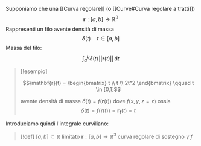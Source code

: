 Supponiamo che una [[Curva regolare]] (o [[Curve#Curva regolare a tratti]])
$$ \mathbf{r} : [a,b] \to \mathbb{R}^3 $$
Rappresenti un filo avente densità di massa
 $$ \delta(t) \quad t \in[a,b] $$
 Massa del filo: $$\int_{a}^b \delta(t) \! ||\mathbf{r}(t)|| \, \mathrm{d}t$$


>[!esempio]
>
> $$\mathbf{r}(t) = \begin{bmatrix}
>t \\
>t \\
>2t^2
>\end{bmatrix} \qquad t \in [0,1]$$
>
>avente densità di massa $\delta(t) = f(\mathbf{r}(t))$ dove $f(x,y,z = x)$ ossia
> $$ \delta(t) = f(\mathbf{r}(t))= \mathbf{r_{1}}(t) = t $$


Introduciamo quindi l'integrale curviliano:

>[!def]
>$[a,b] \subset \mathbb{R}$ limitato
>$\mathbf{r}:[a,b] \to \mathbb{R}^3$ curva regolare di sostegno $\gamma$
>$f$